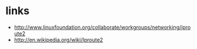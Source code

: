 # links

* http://www.linuxfoundation.org/collaborate/workgroups/networking/iproute2
* http://en.wikipedia.org/wiki/Iproute2

